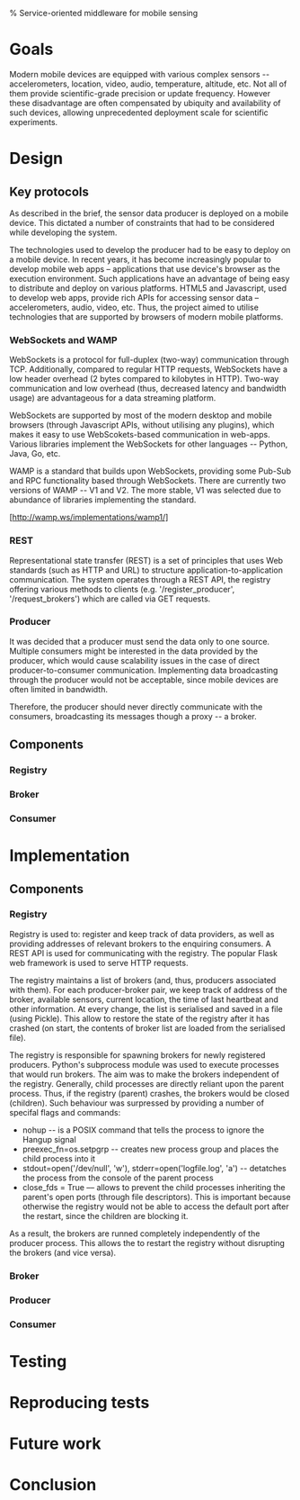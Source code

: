 % Service-oriented middleware for mobile sensing

# Goals

Modern mobile devices are equipped with various complex sensors -- accelerometers, location, video, audio, temperature, altitude, etc. Not all of them provide scientific-grade precision or update frequency. However these disadvantage are often compensated by ubiquity and availability of such devices, allowing unprecedented deployment scale for scientific experiments.

# Design

## Key protocols

As described in the brief, the sensor data producer is deployed on a mobile device. This dictated a number of constraints that had to be considered while developing the system.

The technologies used to develop the producer had to be easy to deploy on a mobile device. In recent years, it has become increasingly popular to develop mobile web apps – applications that use device's browser as the execution environment. Such applications have an advantage of being easy to distribute and deploy on various platforms. HTML5 and Javascript, used to develop web apps, provide rich APIs for accessing sensor data – accelerometers, audio, video, etc. Thus, the project aimed to utilise technologies that are supported by browsers of modern mobile platforms. 

### WebSockets and WAMP

WebSockets is a protocol for full-duplex (two-way) communication through TCP. Additionally, compared to regular HTTP requests, WebSockets have a low header overhead (2 bytes compared to kilobytes in HTTP). Two-way communication and low overhead (thus, decreased latency and bandwidth usage) are advantageous for a data streaming platform. 

WebSockets are supported by most of the modern desktop and mobile browsers (through Javascript APIs, without utilising any plugins), which makes it easy to use WebScokets-based communication in web-apps. Various libraries implement the WebSockets for other languages -- Python, Java, Go, etc.

WAMP is a standard that builds upon WebSockets, providing some Pub-Sub and RPC functionality based through WebSockets. There are currently two versions of WAMP -- V1 and V2. The more stable, V1 was selected due to abundance of libraries implementing the standard.

[http://wamp.ws/implementations/wamp1/]

### REST

Representational state transfer (REST) is a set of principles that uses Web standards (such as HTTP and URL) to structure application-to-application communication. The system operates through a REST API, the registry offering various methods to clients (e.g. '/register_producer', '/request_brokers') which are called via GET requests.


### Producer

It was decided that a producer must send the data only to one source. Multiple consumers might be interested in the data provided by the producer, which would cause scalability issues in the case of direct producer-to-consumer communication. Implementing data broadcasting through the producer would not be acceptable, since mobile devices are often limited in bandwidth. 

Therefore, the producer should never directly communicate with the consumers, broadcasting its messages though a proxy -- a broker. 

## Components
### Registry



### Broker




### Consumer


# Implementation



## Components
### Registry

Registry is used to: register and keep track of data providers, as well as providing addresses of relevant brokers to the enquiring consumers. A REST API is used for communicating with the registry. The popular Flask web framework is used to serve HTTP requests.

The registry maintains a list of brokers (and, thus, producers associated with them). For each producer-broker pair, we keep track of address of the broker, available sensors, current location, the time of last heartbeat and other information. At every change, the list is serialised and saved in a file (using Pickle). This allow to restore the state of the registry after it has crashed (on start, the contents of broker list are loaded from the serialised file).  

The registry is responsible for spawning brokers for newly registered producers. Python's subprocess module was used to execute processes that would run brokers. The aim was to make the brokers independent of the registry. Generally, child processes are directly reliant upon the parent process. Thus, if the registry (parent) crashes, the brokers would be closed (children). Such behaviour was surpressed by providing a number of specifal flags and commands:

* nohup -- is a POSIX command that tells the process to ignore the Hangup signal 
* preexec_fn=os.setpgrp -- creates new process group and places the child process into it
* stdout=open('/dev/null', 'w'), stderr=open('logfile.log', 'a') -- detatches the process from the console of the parent process
* close_fds = True –– allows to prevent the child processes inheriting the parent's open ports (through file descriptors). This is important because otherwise the registry would not be able to access the default port after the restart, since the children are blocking it.

As a result, the brokers are runned completely independently of the producer process. This allows the to restart the registry without disrupting the brokers (and vice versa).

### Broker
### Producer
### Consumer

# Testing

 
# Reproducing tests

# Future work

# Conclusion
